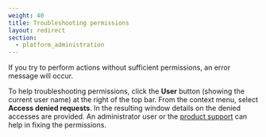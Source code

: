 ```yaml
---
weight: 40
title: Troubleshooting permissions
layout: redirect
section:
  - platform_administration
---
```



If you try to perform actions without sufficient permissions, an error message will occur.

To help troubleshooting permissions, click the **User** button (showing the current user name) at the right of the top bar. From the context menu, select **Access denied requests**. In the resulting window details on the denied accesses are provided. An administrator user or the [product support](/additional-resources/contacting-support/) can help in fixing the permissions.
